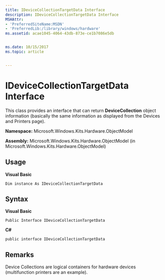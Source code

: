 ```yaml
---
title: IDeviceCollectionTargetData Interface
description: IDeviceCollectionTargetData Interface
MSHAttr:
- 'PreferredSiteName:MSDN'
- 'PreferredLib:/library/windows/hardware'
ms.assetid: acae1045-4064-43db-873e-ce1b7086e5db


ms.date: 10/15/2017
ms.topic: article


---
```


# IDeviceCollectionTargetData Interface


This class provides an interface that can return **DeviceCollection** object information (basically the same information as displayed from the Devices and Printers page).

**Namespace:** Microsoft.Windows.Kits.Hardware.ObjectModel

**Assembly:** Microsoft.Windows.Kits.Hardware.ObjectModel (in Microsoft.Windows.Kits.Hardware.ObjectModel)

## <span id="Usage"></span><span id="usage"></span><span id="USAGE"></span>Usage


**Visual Basic**

`Dim instance As IDeviceCollectionTargetData`

## <span id="Syntax"></span><span id="syntax"></span><span id="SYNTAX"></span>Syntax


**Visual Basic**

`Public Interface IDeviceCollectionTargetData`

**C#**

`public interface IDeviceCollectionTargetData`

## <span id="Remarks"></span><span id="remarks"></span><span id="REMARKS"></span>Remarks


Device Collections are logical containers for hardware devices (multifunction printers are an example).

 

 






